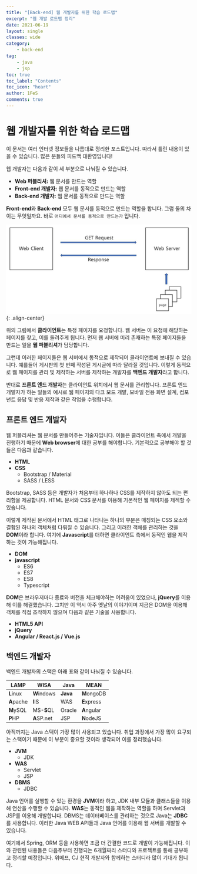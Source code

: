 ```yaml
---
title: "[Back-end] 웹 개발자를 위한 학습 로드맵"
excerpt: "웹 개발 로드맵 정리"
date: 2021-06-19
layout: single
classes: wide
category:
    - back-end
tag:
    - java
    - jsp
toc: true
toc_label: "Contents"
toc_icon: "heart"
author: 1FeS
comments: true
---
```


# 웹 개발자를 위한 학습 로드맵

이 문서는 여러 인터넷 정보들을 나름대로 정리한 포스트입니다. 따라서 틀린 내용이 있을 수 있습니다. 많은 분들의 피드백 대환영입니다! 

웹 개발자는 다음과 같이 세 부분으로 나눠질 수 있습니다.

- **Web 퍼블리셔:** 웹 문서를 만드는 역할
- **Front-end 개발자:** 웹 문서를 동적으로 만드는 역할
- **Back-end 개발자:** 웹 문서를 동적으로 만드는 역할

**Front-end**와 **Back-end** 모두 웹 문서를 동적으로 만드는 역할을 합니다. 그럼 둘의 차이는 무엇일까요. 바로 `어디에서 문서를 동적으로 만드는가` 입니다.

![client server](/_img/2021-06-18/client_server.jpg){: .align-center}

위의 그림에서 **클라이언트**는 특정 페이지를 요청합니다. 웹 서버는 이 요청에 해당하는 페이지를 찾고, 이를 돌려주게 됩니다. 먼저 웹 서버에 미리 존재하는 특정 페이지들을 만드는 일을 **웹 퍼블리셔**가 담당합니다. 

그런데 이러한 페이지들은 웹 서버에서 동적으로 제작되어 클라이언트에 보내질 수 있습니다. 예를들어 게시판의 첫 번째 작성된 게시글에 따라 달라질 것입니다. 이렇게 동적으로 웹 페이지를 관리 및 제작하는 서버를 제작하는 개발자를 **백엔드 개발자**라고 합니다.

반대로 **프론트 엔드 개발자**는 클라이언트 위치에서 웹 문서를 관리합니다. 프론트 엔드 개발자가 하는 일들의 예시로 웹 페이지의 다크 모드 개발, 모바일 전용 화면 설계, 컴포넌트 응답 및 반응 제작과 같은 작업을 수행합니다.

## 프론트 엔드 개발자

웹 퍼블리셔는 웹 문서를 만들어주는 기술자입니다. 이들은 클라이언트 측에서 개발을 진행하기 때문에 **Web browser**에 대한 공부를 해야합니다. 기본적으로 공부해야 할 것들은 다음과 같습니다.

- **HTML**
- **CSS**
    - Bootstrap / Material
    - SASS / LESS

Bootstrap, SASS 등은 개발자가 처음부터 하나하나 CSS를 제작하지 않아도 되는 편리함을 제공합니다. HTML 문서와 CSS 문서를 이용해 기본적인 웹 페이지를 제젝할 수 있습니다. 

이렇게 제작된 문서에서 HTML 태그로 나타나는 하나의 부분은 매칭되는 CSS 요소와 결합된 하나의 객체처럼 다뤄질 수 있습니다. 그리고 이러한 객체를 관리하는 것을 **DOM**이라 합니다. 여기에 **Javascript**를 더하면 클라이언트 측에서 동적인 웹을 제작하는 것이 가능해집니다.

- **DOM**
- **javascript**
    - ES6
    - ES7
    - ES8
    - Typescript

**DOM**은 브라우저마다 종료와 버전을 체크해야하는 어려움이 있었으나, **jQuery**를 이용해 이를 해결했습니다. 그치만 이 역시 아주 옛날의 이야기이며 지금은 DOM을 이용해 객체를 직접 조작하지 않으며 다음과 같은 기술을 사용합니다.

- **HTML5 API**
- **jQuery**
- **Angular / React.js / Vue.js**

## 백엔드 개발자

백엔드 개발자의 스택은 아래 표와 같이 나눠질 수 있습니다.

|**LAMP**|**WISA**|**Java**|**MEAN**|
|---|---|---|---|
|**L**inux|**W**indows|**Java**|**M**ongoDB|
|**A**pache|**I**IS|WAS|**E**xpress|
|**M**ySQL|MS-**S**QL|Oracle|**A**ngular|
|**P**HP|**A**SP.net|JSP|**N**odeJS|

아직까지는 Java 스택이 가장 많이 사용되고 있습니다. 취업 과정에서 가장 많이 요구되는 스택이기 때문에 이 부분이 중요할 것이라 생각되어 이를 정리했습니다.

- **JVM**
    - JDK
- **WAS**
    - Servlet
    - JSP
- **DBMS**
    - JDBC

Java 언어를 실행할 수 있는 환경을 **JVM**이라 하고, JDK 내부 모듈과 클래스들을 이용해 연산을 수행할 수 있습니다. **WAS**는 동적인 웹을 제작하는 역할을 하며 Servlet과 JSP를 이용해 개발합니다. DBMS는 데이터베이스를 관리하는 것으로 Java는 **JDBC**를 사용합니다. 이러한 Java WEB API들과 Java 언어를 이용해 웹 서버를 개발할 수 있습니다.

여기에서 Spring, ORM 등을 사용하면 조금 더 간결한 코드로 개발이 가능해집니다. 이와 관련된 내용들은 다음주부터 진행되는 6개월짜리 스터디와 프로젝트를 통해 공부하고 정리할 예정입니다. 위메프, CJ 현직 개발자와 함께하는 스터디라 많이 기대가 됩니다.